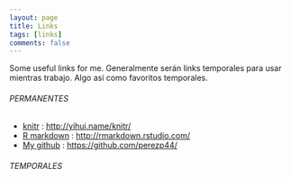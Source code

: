 ```yaml
---
layout: page
title: Links
tags: [links]
comments: false
---
```


Some useful links for me. Generalmente serán links temporales para usar mientras trabajo. Algo así como favoritos temporales.


###### PERMANENTES 

- [knitr](http://yihui.name/knitr/) : http://yihui.name/knitr/
- [R markdown](http://rmarkdown.rstudio.com/) : http://rmarkdown.rstudio.com/
- [My github](https://github.com/perezp44/) : https://github.com/perezp44/


###### TEMPORALES
